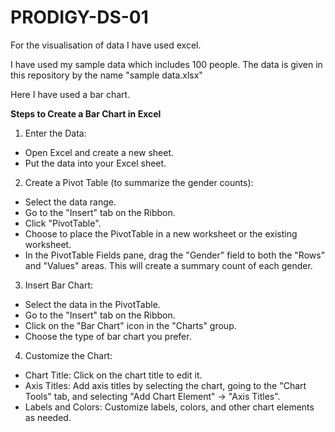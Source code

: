 # PRODIGY-DS-01

For the visualisation of data I have used excel.

I have used my sample data which includes 100 people. The data is given in this repository by the name "sample data.xlsx"

Here I have used a bar chart.



**Steps to Create a Bar Chart in Excel**

1. Enter the Data:

- Open Excel and create a new sheet.
- Put the data into your Excel sheet.



2. Create a Pivot Table (to summarize the gender counts):
   
- Select the data range.
- Go to the "Insert" tab on the Ribbon.
- Click "PivotTable".
- Choose to place the PivotTable in a new worksheet or the existing worksheet.
- In the PivotTable Fields pane, drag the "Gender" field to both the "Rows" and "Values" areas. This will create a summary count of each gender.



3. Insert Bar Chart:
   
- Select the data in the PivotTable.
- Go to the "Insert" tab on the Ribbon.
- Click on the "Bar Chart" icon in the "Charts" group.
- Choose the type of bar chart you prefer.



4. Customize the Chart:   
- Chart Title: Click on the chart title to edit it.
- Axis Titles: Add axis titles by selecting the chart, going to the "Chart Tools" tab, and selecting "Add Chart Element" -> "Axis Titles".
- Labels and Colors: Customize labels, colors, and other chart elements as needed.
